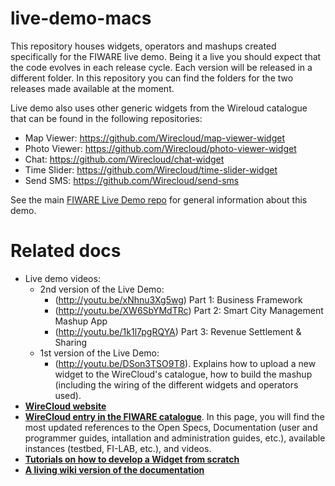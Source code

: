 live-demo-macs
==============

This repository houses widgets, operators and mashups created specifically for the FIWARE live demo. Being it a live you should expect that the code evolves in each release cycle. Each version will be released in a different folder. In this repository you can find the folders for the two releases made available at the moment.

Live demo also uses other generic widgets from the Wireloud catalogue that can be found in the following repositories:

* Map Viewer: https://github.com/Wirecloud/map-viewer-widget
* Photo Viewer: https://github.com/Wirecloud/photo-viewer-widget
* Chat: https://github.com/Wirecloud/chat-widget
* Time Slider: https://github.com/Wirecloud/time-slider-widget
* Send SMS: https://github.com/Wirecloud/send-sms

See the main [FIWARE Live Demo repo](https://github.com/telefonicaid/fiware-livedemoapp) for general information about this demo.

Related docs
============

* Live demo videos:
    * 2nd version of the Live Demo:
        * (http://youtu.be/xNhnu3Xg5wg) Part 1: Business Framework
        * (http://youtu.be/XW6SbYMdTRc) Part 2: Smart City Management Mashup App
        * (http://youtu.be/1k1l7pgRQYA) Part 3: Revenue Settlement & Sharing
    * 1st version of the Live Demo:
        * (http://youtu.be/DSon3TSO9T8). Explains how to upload a new widget to the WireCloud's catalogue, how to build the mashup (including the wiring of the different widgets and operators used).
* [**WireCloud website**](http://conwet.fi.upm.es/wirecloud)
* [**WireCloud entry in the FIWARE catalogue**](http://catalogue.fi-ware.eu/enablers/application-mashup-wirecloud). In this page, you will find the most updated references to the Open Specs, Documentation (user and programmer guides, intallation and administration guides, etc.), available instances (testbed, FI-LAB, etc.), and videos.
* [**Tutorials on how to develop a Widget from scratch**](http://conwet.fi.upm.es/docs/display/wirecloud/Tutorials)
* [**A living wiki version of the documentation**](https://wirecloud.conwet.fi.upm.es/docs/)
